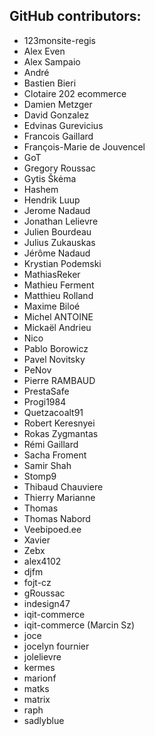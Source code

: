 GitHub contributors:
--------------------------------
 - 123monsite-regis
 - Alex Even
 - Alex Sampaio
 - André
 - Bastien Bieri
 - Clotaire 202 ecommerce
 - Damien Metzger
 - David Gonzalez
 - Edvinas Gurevicius
 - Francois Gaillard
 - François-Marie de Jouvencel
 - GoT
 - Gregory Roussac
 - Gytis Škėma
 - Hashem
 - Hendrik Luup
 - Jerome Nadaud
 - Jonathan Lelievre
 - Julien Bourdeau
 - Julius Zukauskas
 - Jérôme Nadaud
 - Krystian Podemski
 - MathiasReker
 - Mathieu Ferment
 - Matthieu Rolland
 - Maxime Biloé
 - Michel ANTOINE
 - Mickaël Andrieu
 - Nico
 - Pablo Borowicz
 - Pavel Novitsky
 - PeNov
 - Pierre RAMBAUD
 - PrestaSafe
 - Progi1984
 - Quetzacoalt91
 - Robert Keresnyei
 - Rokas Zygmantas
 - Rémi Gaillard
 - Sacha Froment
 - Samir Shah
 - Stomp9
 - Thibaud Chauviere
 - Thierry Marianne
 - Thomas
 - Thomas Nabord
 - Veebipoed.ee
 - Xavier
 - Zebx
 - alex4102
 - djfm
 - fojt-cz
 - gRoussac
 - indesign47
 - iqit-commerce
 - iqit-commerce (Marcin Sz)
 - joce
 - jocelyn fournier
 - jolelievre
 - kermes
 - marionf
 - matks
 - matrix
 - raph
 - sadlyblue
